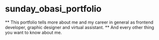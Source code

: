 # sunday_obasi_portfolio
** This portfolio tells more about me and my career in general as frontend developer, graphic designer and virtual assistant.
** And every other thing you want to know about me.
